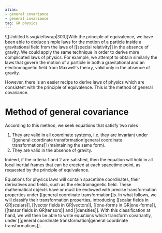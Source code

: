 ```yaml
---
alias:
- general covariance
- general invariance
tag: GR physics
---
```

![[Untitled 5.svg#leftwrap|300]]With the principle of equivalence, we have been able to deduce simple laws for the motion of a particle inside a gravitational field from the laws of [[special relativity]] in the absence of gravity. We could apply the same technique in order to derive more complicated laws of physics. For example, we attempt to obtain similarly the laws that govern the motion of a particle in both a gravitational and an electromagnetic field from Maxwell's theory, valid only in the absence of gravity.

However, there is an easier recipe to derive laws of physics which are consistent with the principle of equivalence. This is the method of general covariance. 

# Method of general covariance
According to this method, we seek equations that satisfy two rules
1. They are valid in all coordinate systems, i.e. they are invariant under [[general coordinate transformation|general coordinate transformations]] (maintaining the same form).
2. They are valid in the absence of gravity.

Indeed, if the criteria 1 and 2 are satisfied, then the equation will hold in all local inertial frames that can be erected at each spacetime point, as requested by the principle of equivalence.

Equations for physics laws will contain spacetime coordinates, their derivatives and fields, such as the electromagnetic field. These mathematical objects have or must be endowed with precise transformation properties under [[general coordinate transformation]]s. In what follows, we will classify their transformation properties, introducing [[scalar fields in GR|scalars]], [[vector fields in GR|vectors]], [[one-forms in GR|one-forms]], [[tensor fields in GR|tensors]] and [[densities]]. With this classification at hand, we will then be able to write equations which transform covariantly, under [[general coordinate transformation|general coordinate transformations]].